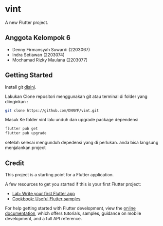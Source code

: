 # vint

A new Flutter project.

## Anggota Kelompok 6

- Denny Firmansyah Suwardi  (2203067)
- Indra Setiawan 				    (2203074)
- Mochamad Rizky Maulana    (2203077)

## Getting Started
Install git [disini](https://git-scm.com/). 

Lakukan Clone repositori menggunakan git atau terminal di folder yang diinginkan :
```bash
git clone https://github.com/DNNYF/vint.git

```

Masuk Ke folder vint lalu unduh dan upgrade package dependensi
```bash
flutter pub get
flutter pub upgrade
```

setelah selesai mengunduh depedensi yang di perlukan. anda bisa langsung menjalankan project


## Credit

This project is a starting point for a Flutter application.

A few resources to get you started if this is your first Flutter project:

- [Lab: Write your first Flutter app](https://docs.flutter.dev/get-started/codelab)
- [Cookbook: Useful Flutter samples](https://docs.flutter.dev/cookbook)

For help getting started with Flutter development, view the
[online documentation](https://docs.flutter.dev/), which offers tutorials,
samples, guidance on mobile development, and a full API reference.
